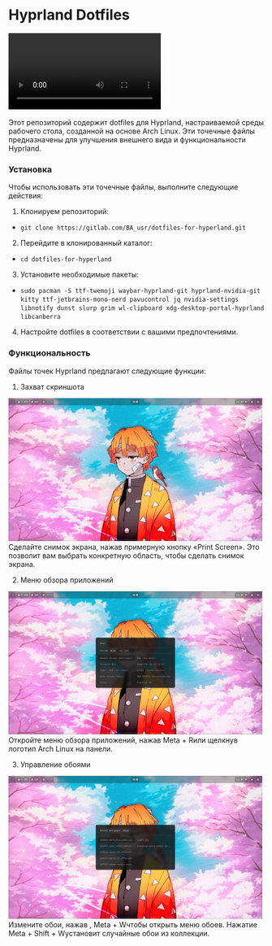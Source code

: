 # Hyprland Dotfiles

<video src="Media/rice.mp4" controls title="Title"></video>

Этот репозиторий содержит dotfiles для Hyprland, настраиваемой среды рабочего стола, созданной на основе Arch Linux. Эти точечные файлы предназначены для улучшения внешнего вида и функциональности Hyprland.

### Установка

Чтобы использовать эти точечные файлы, выполните следующие действия:

1. Клонируем репозиторий:

- ```git clone https://gitlab.com/BA_usr/dotfiles-for-hyperland.git```

2. Перейдите в клонированный каталог:

- ```cd dotfiles-for-hyperland```

3. Установите необходимые пакеты:

- ```sudo pacman -S ttf-twemoji waybar-hyprland-git hyprland-nvidia-git kitty ttf-jetbrains-mono-nerd pavucontrol jq nvidia-settings libnotify dunst slurp grim wl-clipboard xdg-desktop-portal-hyprland libcanberra```

4. Настройте dotfiles в соответствии с вашими предпочтениями.

### Функциональность

Файлы точек Hyprland предлагают следующие функции:

1. Захват скриншота
<img src="Media/1.png" alt="Захват скриншота" width="500"/>
Сделайте снимок экрана, нажав примерную кнопку «Print Screen». Это позволит вам выбрать конкретную область, чтобы сделать снимок экрана.

2. Меню обзора приложений
<img src="Media/2.png" alt="Меню обзора приложений" width="500"/>
Откройте меню обзора приложений, нажав Meta + Rили щелкнув логотип Arch Linux на панели.

3. Управление обоями
<img src="Media/3.png" alt="Управление обоями" width="500"/>
Измените обои, нажав , Meta + Wчтобы открыть меню обоев. Нажатие Meta + Shift + Wустановит случайные обои из коллекции.

